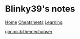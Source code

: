 # Blinky39's notes

[Home](index.md)
[Cheatsheets](cheats/index.md)
[Learning](learing/index.md)



[gimmick:themechooser](Theme)

